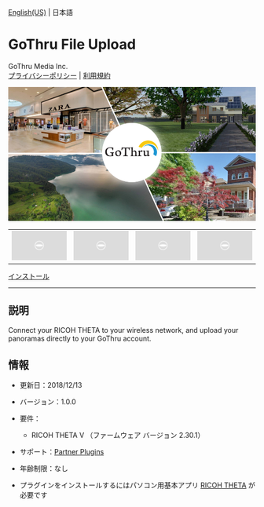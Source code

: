 [English(US)](README.md) | 日本語

# GoThru File Upload
GoThru Media Inc.  
[プライバシーポリシー](../../README.ja.md#%E3%83%97%E3%83%A9%E3%82%A4%E3%83%90%E3%82%B7%E3%83%BC%E3%83%9D%E3%83%AA%E3%82%B7%E3%83%BC) | [利用規約](../../README.ja.md#%E5%88%A9%E7%94%A8%E8%A6%8F%E7%B4%84)

<div align="center">
 <img src="1.png">
 <table>
  <tr>
   <td><img src="../../resources/common/img/noimg.png"></td>
   <td><img src="../../resources/common/img/noimg.png"></td>
   <td><img src="../../resources/common/img/noimg.png"></td>
   <td><img src="../../resources/common/img/noimg.png"></td>
  </tr>
 </table>
</div>

[インストール](https://link.ricoh360.com/plugins/co.gothru.fileupload/apk)

***

## 説明
Connect your RICOH THETA to your wireless network, and upload your panoramas directly to your GoThru account.

## 情報
  * 更新日：2018/12/13
  * バージョン：1.0.0
  * 要件：
    * RICOH THETA V （ファームウェア バージョン 2.30.1）
  * サポート：[Partner Plugins](https://kb.gothru.co/)
  * 年齢制限：なし

* プラグインをインストールするにはパソコン用基本アプリ [RICOH THETA](https://theta360.com/ja/about/application/pc.html#app-detail-01) が必要です
